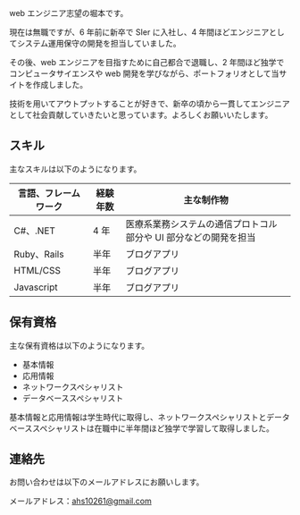 web エンジニア志望の堀本です。

現在は無職ですが、6 年前に新卒で SIer に入社し、4 年間ほどエンジニアとしてシステム運用保守の開発を担当していました。

その後、web エンジニアを目指すために自己都合で退職し、2 年間ほど独学でコンピュータサイエンスや web 開発を学びながら、ポートフォリオとして当サイトを作成しました。

技術を用いてアウトプットすることが好きで、新卒の頃から一貫してエンジニアとして社会貢献していきたいと思っています。よろしくお願いいたします。

## スキル

主なスキルは以下のようになります。

| 言語、フレームワーク | 経験年数 | 主な制作物                                                       |
| -------------------- | -------- | ---------------------------------------------------------------- |
| C#、.NET             | 4 年     | 医療系業務システムの通信プロトコル部分や UI 部分などの開発を担当 |
| Ruby、Rails          | 半年     | ブログアプリ                                                     |
| HTML/CSS             | 半年     | ブログアプリ                                                     |
| Javascript           | 半年     | ブログアプリ                                                     |

## 保有資格

主な保有資格は以下のようになります。

- 基本情報
- 応用情報
- ネットワークスペシャリスト
- データベーススペシャリスト

基本情報と応用情報は学生時代に取得し、ネットワークスペシャリストとデータベーススペシャリストは在職中に半年間ほど独学で学習して取得しました。

## 連絡先

お問い合わせは以下のメールアドレスにお願いします。

メールアドレス：ahs10261@gmail.com
